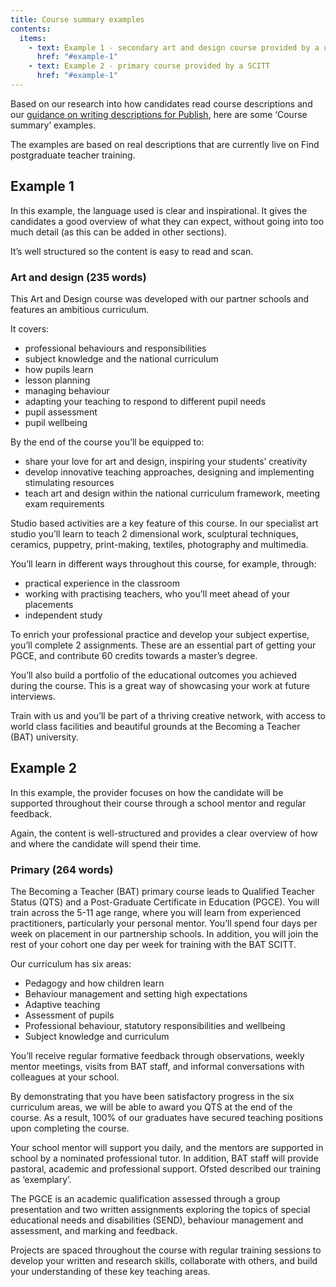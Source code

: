 ```yaml
---
title: Course summary examples
contents:
  items:
    - text: Example 1 - secondary art and design course provided by a university
      href: "#example-1"
    - text: Example 2 - primary course provided by a SCITT
      href: "#example-1"
---
```


Based on our research into how candidates read course descriptions and our [guidance on writing descriptions for Publish](/how-to-use-this-service/writing-descriptions-for-publish-teacher-training-courses), here are some ‘Course summary’ examples.

The examples are based on real descriptions that are currently live on Find postgraduate teacher training.

## Example 1

In this example, the language used is clear and inspirational. It gives the candidates a good overview of what they can expect, without going into too much detail (as this can be added in other sections).

It’s well structured so the content is easy to read and scan.

### Art and design (235 words)

This Art and Design course was developed with our partner schools and features an ambitious curriculum.

It covers:

- professional behaviours and responsibilities
- subject knowledge and the national curriculum
- how pupils learn
- lesson planning
- managing behaviour
- adapting your teaching to respond to different pupil needs
- pupil assessment
- pupil wellbeing

By the end of the course you’ll be equipped to:

- share your love for art and design, inspiring your students’ creativity
- develop innovative teaching approaches, designing and implementing stimulating resources
- teach art and design within the national curriculum framework, meeting exam requirements

Studio based activities are a key feature of this course. In our specialist art studio you’ll learn to teach 2 dimensional work, sculptural techniques, ceramics, puppetry, print-making, textiles, photography and multimedia.

You’ll learn in different ways throughout this course, for example, through:

- practical experience in the classroom
- working with practising teachers, who you’ll meet ahead of your placements
- independent study

To enrich your professional practice and develop your subject expertise, you’ll complete 2 assignments. These are an essential part of getting your PGCE, and contribute 60 credits towards a master’s degree.

You’ll also build a portfolio of the educational outcomes you achieved during the course. This is a great way of showcasing your work at future interviews.

Train with us and you’ll be part of a thriving creative network, with access to world class facilities and beautiful grounds at the Becoming a Teacher (BAT) university.

## Example 2

In this example, the provider focuses on how the candidate will be supported throughout their course through a school mentor and regular feedback.

Again, the content is well-structured and provides a clear overview of how and where the candidate will spend their time.

### Primary (264 words)

The Becoming a Teacher (BAT) primary course leads to Qualified Teacher Status (QTS) and a Post-Graduate Certificate in Education (PGCE). You will train across the 5-11 age range, where you will learn from experienced practitioners, particularly your personal mentor.
You’ll spend four days per week on placement in our partnership schools. In addition, you will join the rest of your cohort one day per week for training with the BAT SCITT.

Our curriculum has six areas:

- Pedagogy and how children learn
- Behaviour management and setting high expectations
- Adaptive teaching
- Assessment of pupils
- Professional behaviour, statutory responsibilities and wellbeing
- Subject knowledge and curriculum

You’ll receive regular formative feedback through observations, weekly mentor meetings, visits from BAT staff, and informal conversations with colleagues at your school.

By demonstrating that you have been satisfactory progress in the six curriculum areas, we will be able to award you QTS at the end of the course. As a result, 100% of our graduates have secured teaching positions upon completing the course.

Your school mentor will support you daily, and the mentors are supported in school by a nominated professional tutor. In addition, BAT staff will provide pastoral, academic and professional support. Ofsted described our training as ‘exemplary’.

The PGCE is an academic qualification assessed through a group presentation and two written assignments exploring the topics of special educational needs and disabilities (SEND), behaviour management and assessment, and marking and feedback.

Projects are spaced throughout the course with regular training sessions to develop your written and research skills, collaborate with others, and build your understanding of these key teaching areas.
